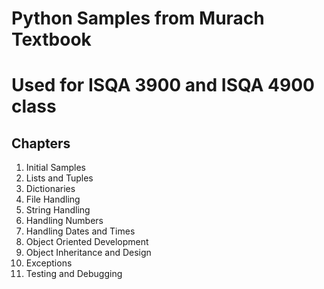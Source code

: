 # Python Samples from Murach Textbook
# Used for ISQA 3900 and ISQA 4900 class

## Chapters

1. Initial Samples
2. Lists and Tuples
3. Dictionaries
4. File Handling
5. String Handling
6. Handling Numbers
7. Handling Dates and Times
8. Object Oriented Development
9. Object Inheritance and Design
10. Exceptions
11. Testing and Debugging
